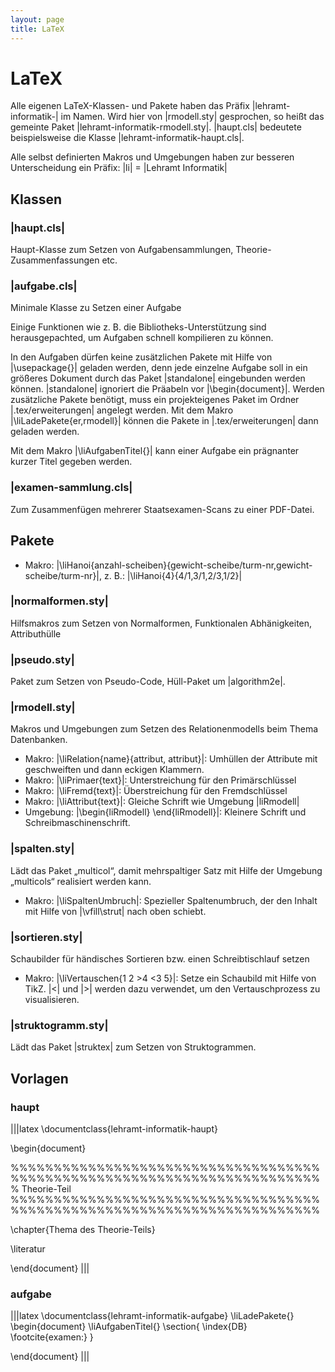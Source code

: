 ```yaml
---
layout: page
title: LaTeX
---
```


# LaTeX

Alle eigenen LaTeX-Klassen- und Pakete haben das Präfix
|lehramt-informatik-| im Namen. Wird hier von |rmodell.sty| gesprochen,
so heißt das gemeinte Paket |lehramt-informatik-rmodell.sty|.
|haupt.cls| bedeutete beispielsweise die Klasse
|lehramt-informatik-haupt.cls|.

Alle selbst definierten Makros und Umgebungen haben zur besseren
Unterscheidung ein Präfix: |li| = |Lehramt Informatik|

## Klassen

### |haupt.cls|

Haupt-Klasse zum Setzen von Aufgabensammlungen,
Theorie-Zusammenfassungen etc.

### |aufgabe.cls|

Minimale Klasse zu Setzen einer Aufgabe

Einige Funktionen wie z. B. die Bibliotheks-Unterstützung sind
herausgepachted, um Aufgaben schnell kompilieren zu können.

In den Aufgaben dürfen keine zusätzlichen Pakete mit Hilfe von
|\usepackage{}| geladen werden, denn jede einzelne Aufgabe soll in ein
größeres Dokument durch das Paket |standalone| eingebunden werden
können. |standalone| ignoriert die Präabeln vor |\begin{document}|.
Werden zusätzliche Pakete benötigt, muss ein projekteigenes Paket im
Ordner |.tex/erweiterungen| angelegt werden. Mit dem Makro
|\liLadePakete{er,rmodell}| können die Pakete in |.tex/erweiterungen|
dann geladen werden.

Mit dem Makro |\liAufgabenTitel{}| kann einer Aufgabe ein prägnanter
kurzer Titel gegeben werden.

### |examen-sammlung.cls|

Zum Zusammenfügen mehrerer Staatsexamen-Scans zu einer PDF-Datei.

## Pakete

* Makro: |\liHanoi{anzahl-scheiben}{gewicht-scheibe/turm-nr,gewicht-scheibe/turm-nr}|,
  z. B.: |\liHanoi{4}{4/1,3/1,2/3,1/2}|

### |normalformen.sty|

Hilfsmakros zum Setzen von Normalformen, Funktionalen Abhänigkeiten,
Attributhülle

### |pseudo.sty|

Paket zum Setzen von Pseudo-Code, Hüll-Paket um |algorithm2e|.

### |rmodell.sty|

Makros und Umgebungen zum Setzen des Relationenmodells beim Thema
Datenbanken.

* Makro: |\liRelation{name}{attribut, attribut}|: Umhüllen der Attribute
  mit geschweiften und dann eckigen Klammern.
* Makro: |\liPrimaer{text}|: Unterstreichung für den Primärschlüssel
* Makro: |\liFremd{text}|: Überstreichung für den Fremdschlüssel
* Makro: |\liAttribut{text}|: Gleiche Schrift wie Umgebung |liRmodell|
* Umgebung: |\begin{liRmodell} \end{liRmodell}|: Kleinere Schrift und
  Schreibmaschinenschrift.

### |spalten.sty|

Lädt das Paket
„multicol“, damit mehrspaltiger Satz mit Hilfe der Umgebung „multicols“
realisiert werden kann.

* Makro: |\liSpaltenUmbruch|: Spezieller Spaltenumbruch, der den Inhalt
  mit Hilfe von |\vfill\strut| nach oben schiebt.

### |sortieren.sty|

Schaubilder für händisches Sortieren bzw. einen Schreibtischlauf setzen

* Makro: |\liVertauschen{1 2 >4 <3 5}|: Setze ein Schaubild mit Hilfe
  von TikZ. |<| und |>| werden dazu verwendet, um den Vertauschprozess
  zu visualisieren.

### |struktogramm.sty|

Lädt das Paket |struktex| zum Setzen von Struktogrammen.

## Vorlagen

### haupt

|||latex
\documentclass{lehramt-informatik-haupt}

\begin{document}

%%%%%%%%%%%%%%%%%%%%%%%%%%%%%%%%%%%%%%%%%%%%%%%%%%%%%%%%%%%%%%%%%%%%%%%%
% Theorie-Teil
%%%%%%%%%%%%%%%%%%%%%%%%%%%%%%%%%%%%%%%%%%%%%%%%%%%%%%%%%%%%%%%%%%%%%%%%

\chapter{Thema des Theorie-Teils}

\literatur

\end{document}
|||

### aufgabe

|||latex
\documentclass{lehramt-informatik-aufgabe}
\liLadePakete{}
\begin{document}
\liAufgabenTitel{}
\section{
\index{DB}
\footcite{examen:}
}

\end{document}
|||
